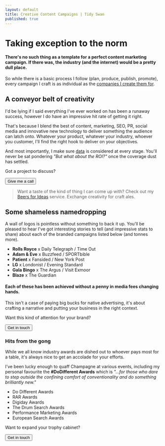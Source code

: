 ```yaml
---
layout: default
title: Creative Content Campaigns | Tidy Swan
published: true
---
```


# Taking exception to the norm

#### There's no such thing as a template for a perfect content marketing campaign. If there was, the industry (and the internet) would be a pretty dull place.

So while there is a basic process I follow (plan, produce, publish, promote), every campaign I craft is as individual as the <a href="#clients">companies I create them for</a>.

## A conveyor belt of creativity

I'd be lying if I said everything I've ever worked on has been a runaway success, however I do have an impressive hit rate of getting it right.

That's because I blend the best of content, marketing, SEO, PR, social media and innovative new technology to deliver something the audience can latch onto. Whatever your product, whatever your industry, whoever you customer, I'll find the right hook to deliver on your objectives.

And most importantly, I make sure [data](/content-data-models) is considered at every stage. You'll never be sat pondering _"But what about the ROI?"_ once the coverage dust has settled.

Got a project to discuss?

<a href="/contact"><button class="button">Give me a call</button></a>

> Want a taste of the kind of thing I can come up with? Check out my [Beers for Ideas](/beers-for-ideas) service. Exchange creativity for craft ales.

<a name="clients"></a>
## Some shameless namedropping

A wall of logos is pointless without something to back it up. You'll be pleased to hear I've got interesting stories to tell (and impressive stats to share) about each of the branded campaigns listed below (and tonnes more).

- **Rolls Royce** x Daily Telegraph / Time Out
- **Adam & Eve** x Buzzfeed / SPORTbible
- **Patient** x Fansided / New York Post
- **LG** x Londonist / Evening Standard
- **Gala Bingo** x The Argus / Visit Exmoor
- **Blaze** x The Guardian

#### Each of these has been achieved without a penny in media fees changing hands.

This isn't a case of paying big bucks for native advertising, it's about crafting a narrative and putting your business in the right context.

Want this kind of attention for your brand?

<a href="/contact"><button class="button">Get in touch</button></a>

### Hits from the gong

While we all know industry awards are dished out to whoever pays most for a table, it's always nice to get an accolade for your efforts.

I've been lucky enough to quaff Champagne at various events, including my personal favourite the **#DoDifferent Awards** which is _"...for those who dare to step outside the confining comfort of conventionality and do something brilliantly new."_

- Do Different Awards
- RAR Awards
- Digiday Awards
- The Drum Search Awards
- Performance Marketing Awards
- European Search Awards

Want to expand your trophy cabinet?

<a href="/contact"><button class="button">Get in touch</button></a>
